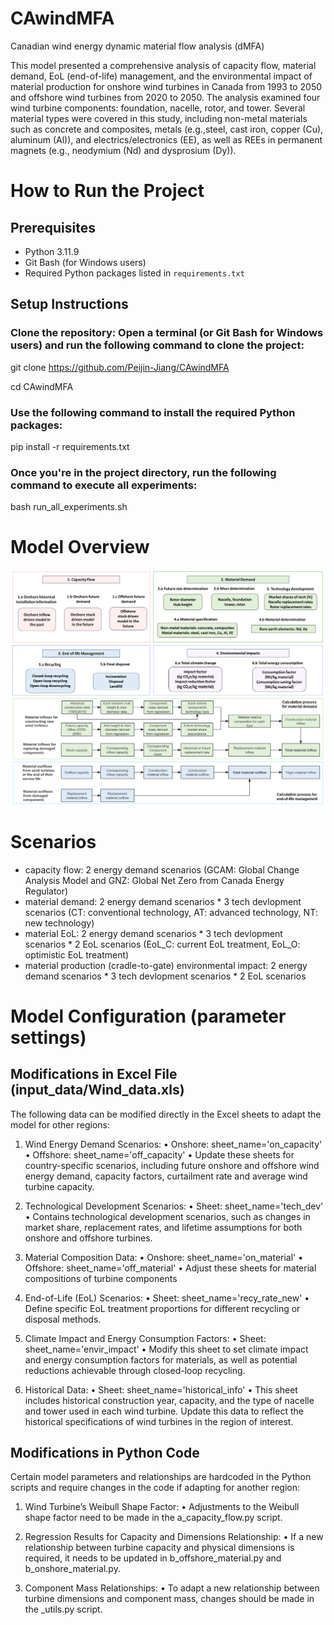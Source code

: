 # CAwindMFA
Canadian wind energy dynamic material flow analysis (dMFA)

This model presented a comprehensive analysis of capacity flow, material demand, EoL (end-of-life) management, and the environmental impact of material production for onshore wind turbines in Canada from 1993 to 2050 and offshore wind turbines from 2020 to 2050. The analysis examined four wind turbine components: foundation, nacelle, rotor, and tower. Several material types were covered in this study, including non-metal materials such as concrete and composites, metals (e.g.,steel, cast iron, copper (Cu), aluminum (Al)), and electrics/electronics (EE), as well as REEs in permanent magnets (e.g., neodymium (Nd) and dysprosium (Dy)). 

# How to Run the Project

## Prerequisites

- Python 3.11.9
- Git Bash (for Windows users)
- Required Python packages listed in `requirements.txt`

## Setup Instructions
### Clone the repository: Open a terminal (or Git Bash for Windows users) and run the following command to clone the project:

git clone https://github.com/Peijin-Jiang/CAwindMFA

cd CAwindMFA


### Use the following command to install the required Python packages:

pip install -r requirements.txt


### Once you're in the project directory, run the following command to execute all experiments:

bash run_all_experiments.sh


# Model Overview
![Alt text](model_overview.png)

# Scenarios
- capacity flow: 2 energy demand scenarios (GCAM: Global Change Analysis Model and GNZ: Global Net Zero from Canada Energy Regulator)
- material demand: 2 energy demand scenarios * 3 tech devlopment scenarios (CT: conventional technology, AT: advanced technology, NT: new technology)
- material EoL: 2 energy demand scenarios * 3 tech devlopment scenarios * 2 EoL scenarios (EoL_C: current EoL treatment, EoL_O: optimistic EoL treatment)
- material production (cradle-to-gate) environmental impact: 2 energy demand scenarios * 3 tech devlopment scenarios * 2 EoL scenarios 

# Model Configuration (parameter settings)

## Modifications in Excel File (input_data/Wind_data.xls)
The following data can be modified directly in the Excel sheets to adapt the model for other regions:

1.	Wind Energy Demand Scenarios:
•	Onshore: sheet_name='on_capacity'
•	Offshore: sheet_name='off_capacity'
•	Update these sheets for country-specific scenarios, including future onshore and offshore wind energy demand, capacity factors, curtailment rate and average wind turbine capacity.
2.	Technological Development Scenarios:
•	Sheet: sheet_name='tech_dev'
•	Contains technological development scenarios, such as changes in market share, replacement rates, and lifetime assumptions for both onshore and offshore turbines.

3.	Material Composition Data:
•	Onshore: sheet_name='on_material'
•	Offshore: sheet_name='off_material'
•	Adjust these sheets for material compositions of turbine components

4.	End-of-Life (EoL) Scenarios:
•	Sheet: sheet_name='recy_rate_new'
•	Define specific EoL treatment proportions for different recycling or disposal methods.

5.	Climate Impact and Energy Consumption Factors:
•	Sheet: sheet_name='envir_impact'
•	Modify this sheet to set climate impact and energy consumption factors for materials, as well as potential reductions achievable through closed-loop recycling.

6.	Historical Data:
•	Sheet: sheet_name='historical_info'
•	This sheet includes historical construction year, capacity, and the type of nacelle and tower used in each wind turbine. Update this data to reflect the historical specifications of wind turbines in the region of interest.

## Modifications in Python Code
Certain model parameters and relationships are hardcoded in the Python scripts and require changes in the code if adapting for another region:

1.	Wind Turbine’s Weibull Shape Factor:
•	Adjustments to the Weibull shape factor need to be made in the a_capacity_flow.py script.

2.	Regression Results for Capacity and Dimensions Relationship:
•	If a new relationship between turbine capacity and physical dimensions is required, it needs to be updated in b_offshore_material.py and b_onshore_material.py.
	
3.	Component Mass Relationships:
•	To adapt a new relationship between turbine dimensions and component mass, changes should be made in the _utils.py script.


